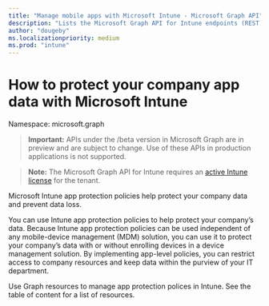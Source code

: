 ```yaml
---
title: "Manage mobile apps with Microsoft Intune - Microsoft Graph API"
description: "Lists the Microsoft Graph API for Intune endpoints (REST) related to mobile app management (MAM) for a tenant organization."
author: "dougeby"
ms.localizationpriority: medium
ms.prod: "intune"
---
```


# How to protect your company app data with Microsoft Intune

Namespace: microsoft.graph

> **Important:** APIs under the /beta version in Microsoft Graph are in preview and are subject to change. Use of these APIs in production applications is not supported.

> **Note:** The Microsoft Graph API for Intune requires an [active Intune license](https://go.microsoft.com/fwlink/?linkid=839381) for the tenant.

Microsoft Intune app protection policies help protect your company data and prevent data loss.

You can use Intune app protection policies to help protect your company’s data. Because Intune app protection policies can be used independent of any mobile-device management (MDM) solution, you can use it to protect your company’s data with or without enrolling devices in a device management solution. By implementing app-level policies, you can restrict access to company resources and keep data within the purview of your IT department.

Use Graph resources to manage app protection polices in Intune. See the table of content for a list of resources.
